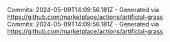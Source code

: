 Commits: 2024-05-09T14:09:56.181Z - Generated via https://github.com/marketplace/actions/artificial-grass
<br>
Commits: 2024-05-09T14:09:56.181Z - Generated via https://github.com/marketplace/actions/artificial-grass
<br>
